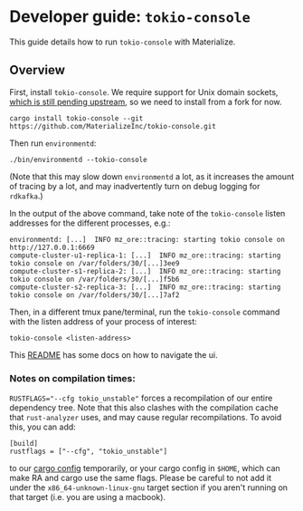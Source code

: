 # Developer guide: `tokio-console`

This guide details how to run `tokio-console` with Materialize.

## Overview

First, install `tokio-console`. We require support for Unix domain sockets, [which is still pending
upstream][uds-pr], so we need to install from a fork for now.

```text
cargo install tokio-console --git https://github.com/MaterializeInc/tokio-console.git
```

Then run `environmentd`:

```text
./bin/environmentd --tokio-console
```

(Note that this may slow down `environmentd` a lot, as it increases the amount of tracing by a lot,
and may inadvertently turn on debug logging for `rdkafka`.)

In the output of the above command, take note of the `tokio-console` listen addresses for the
different processes, e.g.:

```text
environmentd: [...]  INFO mz_ore::tracing: starting tokio console on http://127.0.0.1:6669
compute-cluster-u1-replica-1: [...]  INFO mz_ore::tracing: starting tokio console on /var/folders/30/[...]3ee9
compute-cluster-s1-replica-2: [...]  INFO mz_ore::tracing: starting tokio console on /var/folders/30/[...]f5b6
compute-cluster-s2-replica-3: [...]  INFO mz_ore::tracing: starting tokio console on /var/folders/30/[...]7af2
```

Then, in a different tmux pane/terminal, run the `tokio-console` command with the listen address of
your process of interest:

```text
tokio-console <listen-address>
```

This [README] has some docs on how to navigate the ui.

[uds-pr]: https://github.com/tokio-rs/console/pull/388
[README]: https://github.com/tokio-rs/console/tree/main/tokio-console

### Notes on compilation times:

`RUSTFLAGS="--cfg tokio_unstable"` forces a recompilation of our entire dependency tree.
Note that this also clashes with the compilation cache that `rust-analyzer` uses, and may
cause regular recompilations. To avoid this, you can add:

```
[build]
rustflags = ["--cfg", "tokio_unstable"]
```

to our [cargo config] temporarily, or your cargo config in `$HOME`, which can make RA and cargo use the same flags.
Please be careful to not add it under the `x86_64-unknown-linux-gnu` target section if you
aren't running on that target (i.e. you are using a macbook).

[cargo config]: https://github.com/MaterializeInc/materialize/blob/main/.cargo/config
